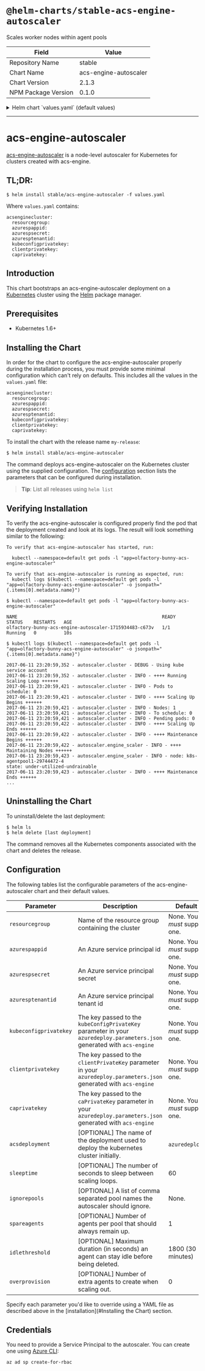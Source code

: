 # `@helm-charts/stable-acs-engine-autoscaler`

Scales worker nodes within agent pools

| Field               | Value                 |
| ------------------- | --------------------- |
| Repository Name     | stable                |
| Chart Name          | acs-engine-autoscaler |
| Chart Version       | 2.1.3                 |
| NPM Package Version | 0.1.0                 |

<details>

<summary>Helm chart `values.yaml` (default values)</summary>

```yaml
# Default values for acs-engine-autoscaler.
# This is a YAML-formatted file.
# Declare variables to be passed into your templates.
replicaCount: 1
## Image for kubernetes-acs-engine-autoscaler
## Will update the image and tag later
image:
  repository: wbuchwalter/kubernetes-acs-engine-autoscaler
  tag: 2.1.1
  pullPolicy: IfNotPresent
acsenginecluster:
  resourcegroup:
  azurespappid:
  azurespsecret:
  azuresptenantid:
  kubeconfigprivatekey:
  clientprivatekey:
  caprivatekey:
  ## Optional parameter for deployment name if not using default
  # acsdeployment:
  ## Optional parameter for sleep time between scaling loops (default: 60)
  # sleeptime:
  ## Optional parameter for pools to ignore scaling on
  # ignorepools:
  ## Optional parameter denominating number of nodes to spare in a pool after scaling
  # spareagents:
  ## Optional parameter denominating the maximum duration (in seconds) an agent can stay idle before being deleted
  # idlethreshold:
  ## Optional parameter denominating the number of extra agents to create when scaling out
  # overprovision:
```

</details>

---

# acs-engine-autoscaler

[acs-engine-autoscaler](https://github.com/wbuchwalter/Kubernetes-acs-engine-autoscaler) is a node-level autoscaler for Kubernetes for clusters created with acs-engine.

## TL;DR:

```console
$ helm install stable/acs-engine-autoscaler -f values.yaml
```

Where `values.yaml` contains:

```
acsenginecluster:
  resourcegroup:
  azurespappid:
  azurespsecret:
  azuresptenantid:
  kubeconfigprivatekey:
  clientprivatekey:
  caprivatekey:
```

## Introduction

This chart bootstraps an acs-engine-autoscaler deployment on a [Kubernetes](http://kubernetes.io) cluster using the [Helm](https://helm.sh) package manager.

## Prerequisites

- Kubernetes 1.6+

## Installing the Chart

In order for the chart to configure the acs-engine-autoscaler properly during the installation process, you must provide some minimal configuration which can't rely on defaults. This includes all the values in the `values.yaml` file:

```
acsenginecluster:
  resourcegroup:
  azurespappid:
  azurespsecret:
  azuresptenantid:
  kubeconfigprivatekey:
  clientprivatekey:
  caprivatekey:
```

To install the chart with the release name `my-release`:

```console
$ helm install stable/acs-engine-autoscaler
```

The command deploys acs-engine-autoscaler on the Kubernetes cluster using the supplied configuration. The [configuration](#configuration) section lists the parameters that can be configured during installation.

> **Tip**: List all releases using `helm list`

## Verifying Installation

To verify the acs-engine-autoscaler is configured properly find the pod that the deployment created and look at its logs. The result will look something similar to the following:

```
To verify that acs-engine-autoscaler has started, run:

  kubectl --namespace=default get pods -l "app=olfactory-bunny-acs-engine-autoscaler"

To verify that acs-engine-autoscaler is running as expected, run:
  kubectl logs $(kubectl --namespace=default get pods -l "app=olfactory-bunny-acs-engine-autoscaler" -o jsonpath="{.items[0].metadata.name}")

$ kubectl --namespace=default get pods -l "app=olfactory-bunny-acs-engine-autoscaler"

NAME                                                     READY     STATUS    RESTARTS   AGE
olfactory-bunny-acs-engine-autoscaler-1715934483-c673v   1/1       Running   0          10s

$ kubectl logs $(kubectl --namespace=default get pods -l "app=olfactory-bunny-acs-engine-autoscaler" -o jsonpath="{.items[0].metadata.name}")

2017-06-11 23:20:59,352 - autoscaler.cluster - DEBUG - Using kube service account
2017-06-11 23:20:59,352 - autoscaler.cluster - INFO - ++++ Running Scaling Loop ++++++
2017-06-11 23:20:59,421 - autoscaler.cluster - INFO - Pods to schedule: 0
2017-06-11 23:20:59,421 - autoscaler.cluster - INFO - ++++ Scaling Up Begins ++++++
2017-06-11 23:20:59,421 - autoscaler.cluster - INFO - Nodes: 1
2017-06-11 23:20:59,421 - autoscaler.cluster - INFO - To schedule: 0
2017-06-11 23:20:59,421 - autoscaler.cluster - INFO - Pending pods: 0
2017-06-11 23:20:59,422 - autoscaler.cluster - INFO - ++++ Scaling Up Ends ++++++
2017-06-11 23:20:59,422 - autoscaler.cluster - INFO - ++++ Maintenance Begins ++++++
2017-06-11 23:20:59,422 - autoscaler.engine_scaler - INFO - ++++ Maintaining Nodes ++++++
2017-06-11 23:20:59,423 - autoscaler.engine_scaler - INFO - node: k8s-agentpool1-29744472-4                                                   state: under-utilized-undrainable
2017-06-11 23:20:59,423 - autoscaler.cluster - INFO - ++++ Maintenance Ends ++++++
...
```

## Uninstalling the Chart

To uninstall/delete the last deployment:

```console
$ helm ls
$ helm delete [last deployment]
```

The command removes all the Kubernetes components associated with the chart and deletes the release.

## Configuration

The following tables list the configurable parameters of the acs-engine-autoscaler chart and their default values.

| Parameter              | Description                                                                                                              | Default                      |
| ---------------------- | ------------------------------------------------------------------------------------------------------------------------ | ---------------------------- |
| `resourcegroup`        | Name of the resource group containing the cluster                                                                        | None. You _must_ supply one. |
| `azurespappid`         | An Azure service principal id                                                                                            | None. You _must_ supply one. |
| `azurespsecret`        | An Azure service principal secret                                                                                        | None. You _must_ supply one. |
| `azuresptenantid`      | An Azure service principal tenant id                                                                                     | None. You _must_ supply one. |
| `kubeconfigprivatekey` | The key passed to the `kubeConfigPrivateKey` parameter in your `azuredeploy.parameters.json` generated with `acs-engine` | None. You _must_ supply one. |
| `clientprivatekey`     | The key passed to the `clientPrivateKey` parameter in your `azuredeploy.parameters.json` generated with `acs-engine`     | None. You _must_ supply one. |
| `caprivatekey`         | The key passed to the `caPrivateKey` parameter in your `azuredeploy.parameters.json` generated with `acs-engine`         | None. You _must_ supply one. |
| `acsdeployment`        | [OPTIONAL] The name of the deployment used to deploy the kubernetes cluster initially.                                   | `azuredeploy`.               |
| `sleeptime`            | [OPTIONAL] The number of seconds to sleep between scaling loops.                                                         | 60                           |
| `ignorepools`          | [OPTIONAL] A list of comma separated pool names the autoscaler should ignore.                                            | None.                        |
| `spareagents`          | [OPTIONAL] Number of agents per pool that should always remain up.                                                       | 1                            |
| `idlethreshold`        | [OPTIONAL] Maximum duration (in seconds) an agent can stay idle before being deleted.                                    | 1800 (30 minutes)            |
| `overprovision`        | [OPTIONAL] Number of extra agents to create when scaling out.                                                            | 0                            |

Specify each parameter you'd like to override using a YAML file as described above in the [installation](#Installing the Chart) section.

## Credentials

You need to provide a Service Principal to the autoscaler. You can create one using [Azure CLI](https://github.com/Azure/azure-cli):

```
az ad sp create-for-rbac
```
